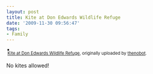 ```yaml
---
layout: post
title: Kite at Don Edwards Wildlife Refuge
date: '2009-11-30 09:56:47'
tags:
- Family
---
```


<div style="text-align: left; padding: 3px;">
<a href="http://www.flickr.com/photos/thenobot/4144626987/" title="photo sharing"><img src="https://farm3.static.flickr.com/2555/4144626987_e631318b21.jpg" style="border: solid 2px #000000;" alt="" /></a>
<br />
<span style="font-size: 0.8em; margin-top: 0px;"><a href="http://www.flickr.com/photos/thenobot/4144626987/">Kite at Don Edwards Wildlife Refuge</a>, originally uploaded by <a href="http://www.flickr.com/people/thenobot/">thenobot</a>.</span>
</div>
<p>
No kites allowed!
</p>
